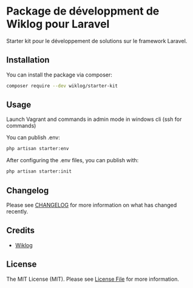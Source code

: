 # Package de développment de Wiklog pour Laravel

Starter kit pour le développement de solutions sur le framework Laravel. 

## Installation

You can install the package via composer:

```bash
composer require --dev wiklog/starter-kit
```

## Usage

Launch Vagrant and commands in admin mode in windows cli (ssh for commands)

You can publish .env:
```bash
php artisan starter:env
```
After configuring the .env files, you can publish with:
```bash
php artisan starter:init
```

## Changelog

Please see [CHANGELOG](CHANGELOG.md) for more information on what has changed recently.


## Credits

- [Wiklog](https://github.com/wiklog-sas)

## License

The MIT License (MIT). Please see [License File](LICENSE.md) for more information.
